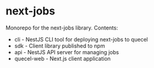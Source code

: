 # next-jobs

Monorepo for the next-jobs library. Contents:

- cli - NestJS CLI tool for deploying next-jobs to quecel
- sdk - Client library published to npm
- api - NestJS API server for managing jobs
- quecel-web - Next.js client application
